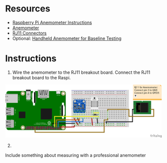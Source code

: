 # Resources
* [Raspberry Pi Anemometer Instructions](https://projects.raspberrypi.org/en/projects/build-your-own-weather-station/6)
* [Anemometer](https://www.argentdata.com/catalog/product_info.php?products_id=145)
* [RJ11 Connectors](https://www.amazon.com/Electronics-Salon-Right-Breakout-Terminal-Connector/dp/B01GNO4L6K/ref=sr_1_1_sspa?ie=UTF8&qid=1541341497&sr=8-1-spons&keywords=rj11+breakout&psc=1)
* Optional: [Handheld Anemometer for Baseline Testing](https://www.amazon.com/Digital-Handheld-Anemometer-Measuring-Temperature/dp/B01NATTEWW/ref=sr_1_8?ie=UTF8&qid=1541343315&sr=8-8&keywords=handheld+anemometer)
# Instructions
1. Wire the anemometer to the RJ11 breakout board. Connect the RJ11 breakout board to the Raspi.

![Anemometer](https://github.com/kjellwr4/Raspi-Weather-Station/blob/BMP280/Anemometer/Raspi%20BMP280%20DHT22%20Anemometer%20with%20BB_bb.png)

2. 

Include something about measuring with a professional anemometer
